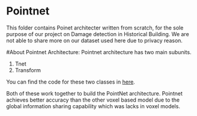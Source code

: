 # Pointnet
This folder contains Poinet architecter written from scratch, for the sole purpose of our project on Damage detection in Historical Building.
We are not able to share more on our dataset used here due to privacy reason.


#About Pointnet Architecture:
Pointnet architecture has two main subunits.
  1. Tnet 
  2. Transform
  
  You can find the code for these two classes in [here](https://github.com/ananyas168/LIDAR_3D_Cloud_point/blob/main/Pointnet/PointNetSegmentation_from_scratch_training.ipynb).
  
Both of these work together to build the PointNet architecture. Pointnet achieves better accuracy than the other voxel based model due to the global information sharing capability which was lacks in voxel models.  
